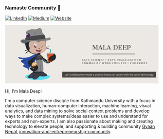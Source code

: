 ### Namaste Community 🙏 

<a href="https://www.linkedin.com/in/maladeep" target="_blank" ><img src="https://img.shields.io/badge/LinkedIn--_.svg?style=social&logo=linkedin" alt="LinkedIn"></a> <a href="https://www.medium.com/@maladeep.upadhaya" target="_blank"><img src="https://img.shields.io/twitter/url?label=Blog&logo=Medium&style=social&url=https%3A%2F%2Fmedium.com%2F%40maladeep.upadhaya" alt="Medium"></a> <a href="https://www.mdu.com.np" target="_blank"><img src="https://img.shields.io/twitter/url?label=Website&logo=na&style=social&url=https%3A%2F%2Fmdu.com.np%2F" alt="Website"></a>



<img src="https://raw.githubusercontent.com/maladeep/maladeep/master/octoheader.png" alt="banner that says Mala Deep, alongside a octocat for Mala">



Hi, I'm Mala Deep!

I'm a computer science disciple from Kathmandu University with a focus in data visualization, human-computer interaction, machine learning, visual analytics, and data mining to solve social context problems and develop ways to make complex systems/ideas easier to use and understand for experts and non-experts.  I am also passionate about making and creating technology to elevate people, and  supporting & building community [Gyaan Nepal](https://gyaannepal.github.io/), [innovation-and-entrepreneurship-community](http://kucc.ku.edu.np/innovation-and-entrepreneurship-community/).
